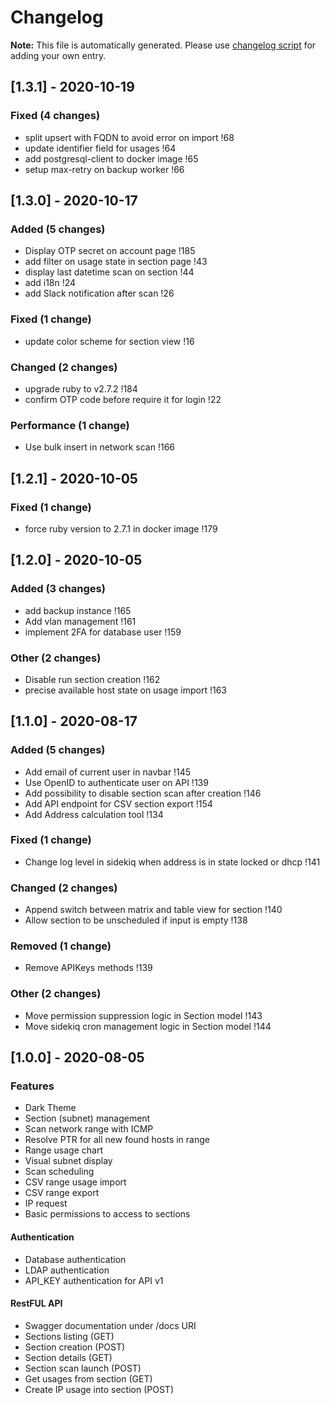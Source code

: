 # Changelog
**Note:** This file is automatically generated. Please use [changelog script](./bin/changelog) for adding your own entry.
## [1.3.1] - 2020-10-19

### Fixed (4 changes)

- split upsert with FQDN to avoid error on import !68
- update identifier field for usages !64
- add postgresql-client to docker image !65
- setup max-retry on backup worker !66


## [1.3.0] - 2020-10-17

### Added (5 changes)

- Display OTP secret on account page !185
- add filter on usage state in section page !43
- display last datetime scan on section !44
- add i18n !24
- add Slack notification after scan !26

### Fixed (1 change)

- update color scheme for section view !16

### Changed (2 changes)

- upgrade ruby to v2.7.2 !184
- confirm OTP code before require it for login !22

### Performance (1 change)

- Use bulk insert in network scan !166


## [1.2.1] - 2020-10-05

### Fixed (1 change)

- force ruby version to 2.7.1 in docker image !179


## [1.2.0] - 2020-10-05

### Added (3 changes)

- add backup instance !165
- Add vlan management !161
- implement 2FA for database user !159

### Other (2 changes)

- Disable run section creation !162
- precise available host state on usage import !163


## [1.1.0] - 2020-08-17

### Added (5 changes)

- Add email of current user in navbar !145
- Use OpenID to authenticate user on API !139
- Add possibility to disable section scan after creation !146
- Add API endpoint for CSV section export !154
- Add Address calculation tool !134

### Fixed (1 change)

- Change log level in sidekiq when address is in state locked or dhcp !141

### Changed (2 changes)

- Append switch between matrix and table view for section !140
- Allow section to be unscheduled if input is empty !138

### Removed (1 change)

- Remove APIKeys methods !139

### Other (2 changes)

- Move permission suppression logic in Section model !143
- Move sidekiq cron management logic in Section model !144


## [1.0.0] - 2020-08-05

### Features

- Dark Theme
- Section (subnet) management
- Scan network range with ICMP
- Resolve PTR for all new found hosts in range
- Range usage chart
- Visual subnet display
- Scan scheduling
- CSV range usage import
- CSV range export
- IP request
- Basic permissions to access to sections

#### Authentication

- Database authentication
- LDAP authentication
- API_KEY authentication for API v1

#### RestFUL API

- Swagger documentation under /docs URI
- Sections listing (GET)
- Section creation (POST)
- Section details (GET)
- Section scan launch (POST)
- Get usages from section (GET)
- Create IP usage into section (POST)
